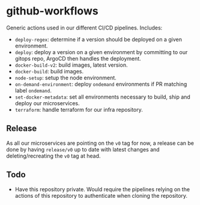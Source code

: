 # github-workflows

Generic actions used in our different CI/CD pipelines.
Includes:
- `deploy-regex`: determine if a version should be deployed on a given environment.
- `deploy`: deploy a version on a given environment by committing to our gitops repo, ArgoCD then handles the deployment.
- `docker-build-v2`: build images, latest version.
- `docker-build`: build images.
- `node-setup`: setup the node environment.
- `on-demand-environment`: deploy `ondemand` environments if PR matching label `ondemand`.
- `set-docker-metadata`: set all environments necessary to build, ship and deploy our microservices.
- `terraform`: handle terraform for our infra repository.

## Release
As all our microservices are pointing on the `v0` tag for now, a release can be done by having `release/v0` up to date with latest changes and deleting/recreating the `v0` tag at head.

## Todo
- Have this repository private. Would require the pipelines relying on the actions of this repository to authenticate when cloning the repository.
